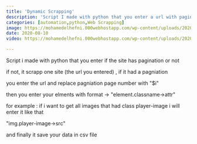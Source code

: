 ```yaml
---
title: 'Dynamic Scrapping'
description: 'Script I made with python that you enter a url with pagination , variable of the page , enter elements'
categories: [automation,python,Web Scrapping]
image: https://mohamedelhefni.000webhostapp.com/wp-content/uploads/2020/08/recipes-scaled.jpg
date: 2020-08-10
video: https://mohamedelhefni.000webhostapp.com/wp-content/uploads/2020/08/recipes.mp4

---
```


Script i made with python that you enter if the site has pagination or not 


if not, it scrapp one site (the url you entered) , if it had a pagniation 


you enter the url and replace pagniation page number with "$i" 


then you enter your elments with format -> "element.classname->attr" 


for example : if i want to get all images that had class player-image i will enter it like that 


"img.player-image->src"


and finally it save your data in csv file





